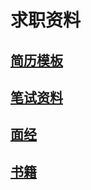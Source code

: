 # 求职资料
## [简历模板](https://github.com/Mindbooom/JobHunting/blob/master/%E7%AE%80%E5%8E%86%E6%A8%A1%E6%9D%BF.docx)
## [笔试资料](https://github.com/Mindbooom/LeetCodeNote)
## [面经](https://github.com/Mindbooom/JobHunting/blob/master/%E9%9D%A2%E7%BB%8F.md)
## [书籍](https://github.com/Mindbooom/JobHunting/tree/master/%E4%B9%A6%E7%B1%8D)
